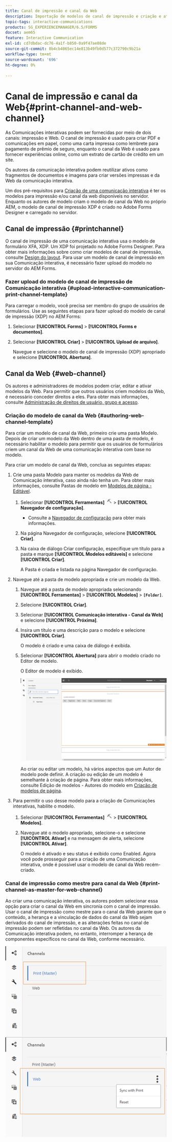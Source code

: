 ```yaml
---
title: Canal de impressão e canal da Web
description: Importação de modelos de canal de impressão e criação e ativação de modelos de canal da Web
topic-tags: interactive-communications
products: SG_EXPERIENCEMANAGER/6.5/FORMS
docset: aem65
feature: Interactive Communication
exl-id: cd7dbdac-dc76-4a1f-b850-0a9f47ae08de
source-git-commit: 8b4cb4065ec14e813b49fb0d577c372790c9b21a
workflow-type: tm+mt
source-wordcount: '696'
ht-degree: 0%

---
```


# Canal de impressão e canal da Web{#print-channel-and-web-channel}

As Comunicações interativas podem ser fornecidas por meio de dois canais: impressão e Web. O canal de impressão é usado para criar PDF e comunicações em papel, como uma carta impressa como lembrete para pagamento de prêmio de seguro, enquanto o canal da Web é usado para fornecer experiências online, como um extrato de cartão de crédito em um site.

Os autores da comunicação interativa podem reutilizar ativos como fragmentos de documentos e imagens para criar versões impressas e da Web da comunicação interativa.

Um dos pré-requisitos para [Criação de uma comunicação interativa](../../forms/using/create-interactive-communication.md) é ter os modelos para impressão e/ou canal da web disponíveis no servidor. Enquanto os autores de modelo criam o modelo de canal da Web no próprio AEM, o modelo de canal de impressão XDP é criado no Adobe Forms Designer e carregado no servidor.

## Canal de impressão {#printchannel}

O canal de impressão de uma comunicação interativa usa o modelo de formulário XFA, XDP. Um XDP foi projetado no Adobe Forms Designer. Para obter mais informações sobre como criar modelos de canal de impressão, consulte [Design do layout](../../forms/using/layout-design-details.md). Para usar um modelo de canal de impressão em sua Comunicação interativa, é necessário fazer upload do modelo no servidor do AEM Forms.

### Fazer upload do modelo de canal de impressão de Comunicação interativa {#upload-interactive-communication-print-channel-template}

Para carregar o modelo, você precisa ser membro do grupo de usuários de formulários. Use as seguintes etapas para fazer upload do modelo de canal de impressão (XDP) no AEM Forms:

1. Selecionar **[!UICONTROL Forms]** > **[!UICONTROL Forms e documentos]**.

1. Selecionar **[!UICONTROL Criar]** > **[!UICONTROL Upload de arquivo]**.

   Navegue e selecione o modelo de canal de impressão (XDP) apropriado e selecione **[!UICONTROL Abertura]**.

## Canal da Web {#web-channel}

Os autores e administradores de modelos podem criar, editar e ativar modelos da Web. Para permitir que outros usuários criem modelos da Web, é necessário conceder direitos a eles. Para obter mais informações, consulte [Administração de direitos de usuário, grupo e acesso](/help/sites-administering/user-group-ac-admin.md).

### Criação do modelo de canal da Web {#authoring-web-channel-template}

Para criar um modelo de canal da Web, primeiro crie uma pasta Modelo. Depois de criar um modelo da Web dentro de uma pasta de modelo, é necessário habilitar o modelo para permitir que os usuários de formulários criem um canal da Web de uma comunicação interativa com base no modelo.

Para criar um modelo de canal da Web, conclua as seguintes etapas:

1. Crie uma pasta Modelo para manter os modelos da Web de Comunicação interativa, caso ainda não tenha um. Para obter mais informações, consulte Pastas de modelo em [Modelos de página - Editável](/help/sites-developing/page-templates-editable.md).

   1. Selecionar **[!UICONTROL Ferramentas]** ![ferramentas](assets/tools.png) > **[!UICONTROL Navegador de configuração]**.
      * Consulte a [Navegador de configuração](/help/sites-administering/configurations.md) para obter mais informações.
   1. Na página Navegador de configuração, selecione **[!UICONTROL Criar]**.
   1. Na caixa de diálogo Criar configuração, especifique um título para a pasta e marque **[!UICONTROL Modelos editáveis]** e selecione **[!UICONTROL Criar]**.

      A Pasta é criada e listada na página Navegador de configuração.

1. Navegue até a pasta de modelo apropriada e crie um modelo da Web.

   1. Navegue até a pasta de modelo apropriada selecionando **[!UICONTROL Ferramentas]** > **[!UICONTROL Modelos]** > **`[Folder]`**.
   1. Selecione **[!UICONTROL Criar]**.
   1. Selecionar **[!UICONTROL Comunicação interativa - Canal da Web]** e selecione **[!UICONTROL Próxima]**.
   1. Insira um título e uma descrição para o modelo e selecione **[!UICONTROL Criar]**.

      O modelo é criado e uma caixa de diálogo é exibida.

   1. Selecionar **[!UICONTROL Abertura]** para abrir o modelo criado no Editor de modelo.

      O Editor de modelo é exibido.

      ![webchanneltemplate](assets/webchanneltemplate.png)

      Ao criar ou editar um modelo, há vários aspectos que um Autor de modelo pode definir. A criação ou edição de um modelo é semelhante à criação de página. Para obter mais informações, consulte Edição de modelos - Autores do modelo em [Criação de modelos de página](/help/sites-authoring/templates.md).

1. Para permitir o uso desse modelo para a criação de Comunicações interativas, habilite o modelo.

   1. Selecionar **[!UICONTROL Ferramentas]** ![ferramentas](assets/tools.png) > **[!UICONTROL Modelos]**.
   1. Navegue até o modelo apropriado, selecione-o e selecione **[!UICONTROL Ativar]** e na mensagem de alerta, selecione **[!UICONTROL Ativar]**.

      O modelo é ativado e seu status é exibido como Enabled. Agora você pode prosseguir para a criação de uma Comunicação interativa, onde é possível usar o modelo de canal da Web recém-criado.

### Canal de impressão como mestre para canal da Web {#print-channel-as-master-for-web-channel}

Ao criar uma comunicação interativa, os autores podem selecionar essa opção para criar o canal da Web em sincronia com o canal de impressão. Usar o canal de impressão como mestre para o canal da Web garante que o conteúdo, a herança e a vinculação de dados do canal da Web sejam derivados do canal de impressão, e as alterações feitas no canal de impressão podem ser refletidas no canal da Web. Os autores da Comunicação interativa podem, no entanto, interromper a herança de componentes específicos no canal da Web, conforme necessário.

![Imprimir canal como mestre](assets/create_ic_print_master_new.png) ![Canal da Web com canal de impressão como mestre](assets/create_ic_print_master_web_new.png)

